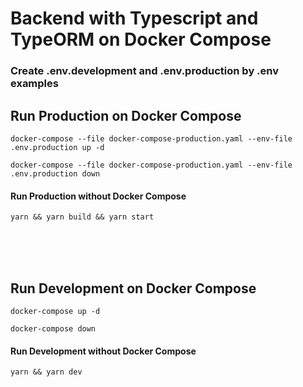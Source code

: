 # Backend with Typescript and TypeORM on Docker Compose

### Create .env.development and .env.production by .env examples

## Run Production on Docker Compose

`docker-compose --file docker-compose-production.yaml --env-file .env.production up -d`
<br>

`docker-compose --file docker-compose-production.yaml --env-file .env.production down`

#### Run Production without Docker Compose

`yarn && yarn build && yarn start`

<br>
<br>
<br>

## Run Development on Docker Compose

`docker-compose up -d`
<br>

`docker-compose down`

#### Run Development without Docker Compose

`yarn && yarn dev`
